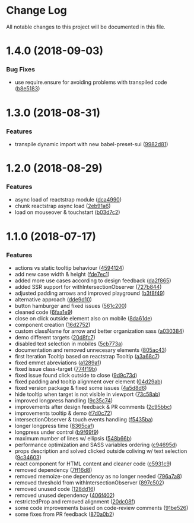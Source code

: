 # Change Log

All notable changes to this project will be documented in this file.

<a name="1.4.0"></a>
# 1.4.0 (2018-09-03)


### Bug Fixes

* use require.ensure for avoiding problems with transpiled code ([b8e5183](https://github.com/SUI-Components/sui-components/commit/b8e5183))



<a name="1.3.0"></a>
# 1.3.0 (2018-08-31)


### Features

* transpile dynamic import with new babel-preset-sui ([9982d81](https://github.com/SUI-Components/sui-components/commit/9982d81))



<a name="1.2.0"></a>
# 1.2.0 (2018-08-29)


### Features

* async load of reactstrap module ([dca4990](https://github.com/SUI-Components/sui-components/commit/dca4990))
* chunk reactstrap async load ([2eb91a6](https://github.com/SUI-Components/sui-components/commit/2eb91a6))
* load on mouseover & touchstart ([b03d7c2](https://github.com/SUI-Components/sui-components/commit/b03d7c2))



<a name="1.1.0"></a>
# 1.1.0 (2018-07-17)


### Features

* actions vs static tooltip behaviour ([4594124](https://github.com/SUI-Components/sui-components/commit/4594124))
* add new case width & height ([fde7ec1](https://github.com/SUI-Components/sui-components/commit/fde7ec1))
* added more use cases according to design feedback ([da2f865](https://github.com/SUI-Components/sui-components/commit/da2f865))
* added SSR support for withIntersectionObserver ([727b844](https://github.com/SUI-Components/sui-components/commit/727b844))
* adjusted padding arrows and improved playground ([b3f8f49](https://github.com/SUI-Components/sui-components/commit/b3f8f49))
* alternative approach ([dde9d10](https://github.com/SUI-Components/sui-components/commit/dde9d10))
* button hamburger and fixed issues ([561c200](https://github.com/SUI-Components/sui-components/commit/561c200))
* cleaned code ([6faa1e9](https://github.com/SUI-Components/sui-components/commit/6faa1e9))
* close on click outside element also on mobile ([8da61de](https://github.com/SUI-Components/sui-components/commit/8da61de))
* component creation ([16d2752](https://github.com/SUI-Components/sui-components/commit/16d2752))
* custom className for arrow and better organization sass ([a030384](https://github.com/SUI-Components/sui-components/commit/a030384))
* demo different targets ([20d8fc7](https://github.com/SUI-Components/sui-components/commit/20d8fc7))
* disabled text selection in mobiles ([5cb773a](https://github.com/SUI-Components/sui-components/commit/5cb773a))
* documentation and removed unnecesary elements ([805ac43](https://github.com/SUI-Components/sui-components/commit/805ac43))
* first Iteration Tooltip based on reactstrap Tooltip ([a3a68c7](https://github.com/SUI-Components/sui-components/commit/a3a68c7))
* fixed emmet abreviations ([a1289a1](https://github.com/SUI-Components/sui-components/commit/a1289a1))
* fixed issue class-target ([774f19b](https://github.com/SUI-Components/sui-components/commit/774f19b))
* fixed issue found click outside to close ([9d9c73d](https://github.com/SUI-Components/sui-components/commit/9d9c73d))
* fixed padding and tooltip alignment over element ([04d29ab](https://github.com/SUI-Components/sui-components/commit/04d29ab))
* fixed version package & fixed some issues ([4a5d8d6](https://github.com/SUI-Components/sui-components/commit/4a5d8d6))
* hide tooltip when target is not visible in viewport ([73c58ab](https://github.com/SUI-Components/sui-components/commit/73c58ab))
* improved longpress handling ([9c35c74](https://github.com/SUI-Components/sui-components/commit/9c35c74))
* improvements after design feedback & PR comments ([2c95bbc](https://github.com/SUI-Components/sui-components/commit/2c95bbc))
* improvements tooltip & demo ([f7d0c72](https://github.com/SUI-Components/sui-components/commit/f7d0c72))
* intersectionObserver & touch events handling ([f5435ba](https://github.com/SUI-Components/sui-components/commit/f5435ba))
* longer longpress time ([8365caf](https://github.com/SUI-Components/sui-components/commit/8365caf))
* longpress under control ([b9f69f9](https://github.com/SUI-Components/sui-components/commit/b9f69f9))
* maximum number of lines w/ ellipsis ([548b66b](https://github.com/SUI-Components/sui-components/commit/548b66b))
* performance optimization and SASS variables ordering ([c94695d](https://github.com/SUI-Components/sui-components/commit/c94695d))
* props description and solved clicked outside coliving w/ text selection ([9c34603](https://github.com/SUI-Components/sui-components/commit/9c34603))
* react component for HTML content and cleaner code ([c5931c9](https://github.com/SUI-Components/sui-components/commit/c5931c9))
* removed dependency ([7ff16d8](https://github.com/SUI-Components/sui-components/commit/7ff16d8))
* removed memoize-one dependency as no longer needed ([796a7a8](https://github.com/SUI-Components/sui-components/commit/796a7a8))
* removed threshold from withIntersectionObserver ([897c502](https://github.com/SUI-Components/sui-components/commit/897c502))
* removed unused code ([128dd16](https://github.com/SUI-Components/sui-components/commit/128dd16))
* removed unused dependency ([406f402](https://github.com/SUI-Components/sui-components/commit/406f402))
* restrictedProp and removed alignment ([20dc08f](https://github.com/SUI-Components/sui-components/commit/20dc08f))
* some code improvements based on code-review comments ([91be526](https://github.com/SUI-Components/sui-components/commit/91be526))
* some fixes from PR feedback ([870a0b2](https://github.com/SUI-Components/sui-components/commit/870a0b2))



